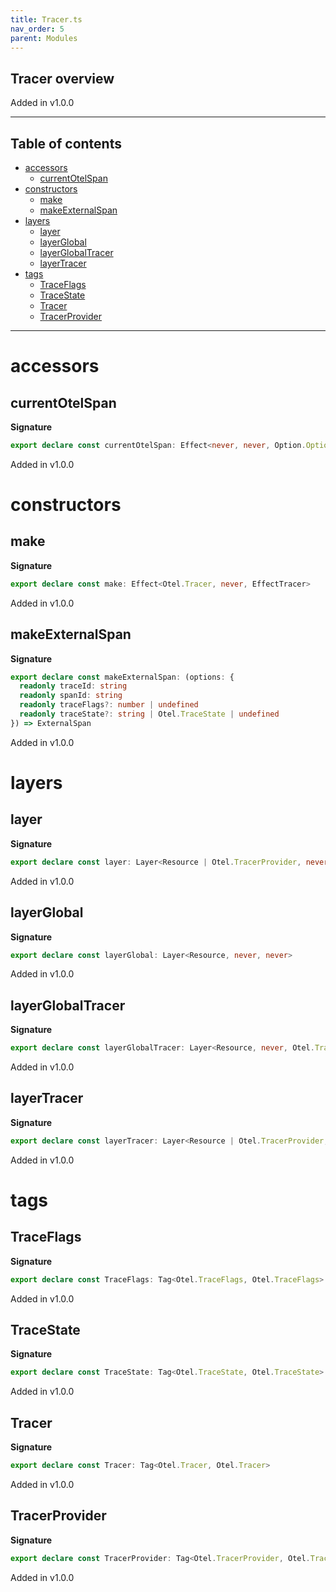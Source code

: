 ```yaml
---
title: Tracer.ts
nav_order: 5
parent: Modules
---
```


## Tracer overview

Added in v1.0.0

---

<h2 class="text-delta">Table of contents</h2>

- [accessors](#accessors)
  - [currentOtelSpan](#currentotelspan)
- [constructors](#constructors)
  - [make](#make)
  - [makeExternalSpan](#makeexternalspan)
- [layers](#layers)
  - [layer](#layer)
  - [layerGlobal](#layerglobal)
  - [layerGlobalTracer](#layerglobaltracer)
  - [layerTracer](#layertracer)
- [tags](#tags)
  - [TraceFlags](#traceflags)
  - [TraceState](#tracestate)
  - [Tracer](#tracer)
  - [TracerProvider](#tracerprovider)

---

# accessors

## currentOtelSpan

**Signature**

```ts
export declare const currentOtelSpan: Effect<never, never, Option.Option<Otel.Span>>
```

Added in v1.0.0

# constructors

## make

**Signature**

```ts
export declare const make: Effect<Otel.Tracer, never, EffectTracer>
```

Added in v1.0.0

## makeExternalSpan

**Signature**

```ts
export declare const makeExternalSpan: (options: {
  readonly traceId: string
  readonly spanId: string
  readonly traceFlags?: number | undefined
  readonly traceState?: string | Otel.TraceState | undefined
}) => ExternalSpan
```

Added in v1.0.0

# layers

## layer

**Signature**

```ts
export declare const layer: Layer<Resource | Otel.TracerProvider, never, never>
```

Added in v1.0.0

## layerGlobal

**Signature**

```ts
export declare const layerGlobal: Layer<Resource, never, never>
```

Added in v1.0.0

## layerGlobalTracer

**Signature**

```ts
export declare const layerGlobalTracer: Layer<Resource, never, Otel.Tracer>
```

Added in v1.0.0

## layerTracer

**Signature**

```ts
export declare const layerTracer: Layer<Resource | Otel.TracerProvider, never, Otel.Tracer>
```

Added in v1.0.0

# tags

## TraceFlags

**Signature**

```ts
export declare const TraceFlags: Tag<Otel.TraceFlags, Otel.TraceFlags>
```

Added in v1.0.0

## TraceState

**Signature**

```ts
export declare const TraceState: Tag<Otel.TraceState, Otel.TraceState>
```

Added in v1.0.0

## Tracer

**Signature**

```ts
export declare const Tracer: Tag<Otel.Tracer, Otel.Tracer>
```

Added in v1.0.0

## TracerProvider

**Signature**

```ts
export declare const TracerProvider: Tag<Otel.TracerProvider, Otel.TracerProvider>
```

Added in v1.0.0
